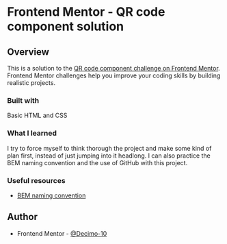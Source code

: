 # Frontend Mentor - QR code component solution


## Overview

  This is a solution to the [QR code component challenge on Frontend Mentor](https://www.frontendmentor.io/challenges/qr-code-component-iux_sIO_H). Frontend Mentor challenges help you improve your coding skills by building realistic projects.

### Built with

Basic HTML and CSS

### What I learned

I try to force myself to think thorough the project and make some kind of plan first, instead of just jumping into it headlong. I can also practice the BEM naming convention and the use of GitHub with this project.

### Useful resources

- [BEM naming convention](https://getbem.com/naming/)

## Author

- Frontend Mentor - [@Decimo-10](https://www.frontendmentor.io/profile/Decimo-10)

